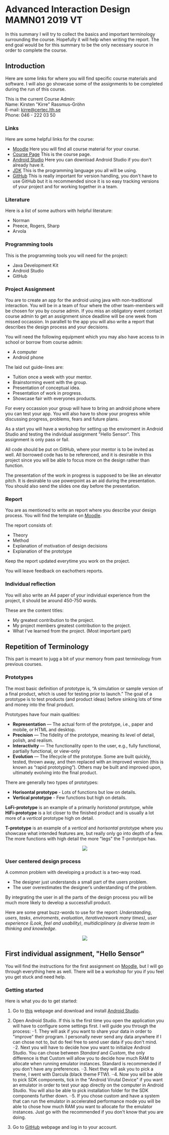 # Advanced Interaction Design MAMN01 2019 VT
In this summary I will try to collect the basics and important terminology surrounding the course. Hopefully it will help when writing the report. The end goal would be for this summary to be the only necessary source in order to complete the course.

## Introduction
Here are some links for where you will find specific course materials and software. I will also go showcase some of the assignments to be completed during the run of this course.

This is the current Course Admin:  
Name:   Kirsten "Kirre" Rassmus-Gröhn   
E-mail: kirre@certec.lth.se   
Phone:  046 - 222 03 50  

### Links
Here are some helpful links for the course:
* [Moodle](http://moodle.lth.se) Here you will find all course material for your course.
* [Course Page](http://www.eat.lth.se/kurser/interaktionsdesign/avancerad-interaktionsdesign-mamn01/) This is the course page.
* [Android Studio](https://developer.android.com/studio) Here you can download Android Studio if you don't already have it.
* [JDK](https://www.oracle.com/technetwork/java/javase/downloads/jdk11-downloads-5066655.html) This is the programming language you all will be using.
* [GitHub](https://github.com) This is really important for version handling, you don't have to use GitHub but it is recommended since it is so easy tracking versions of your project and for working together in a team.

### Literature
Here is a list of some authors with helpful literature:
* Norman
* Preece, Rogers, Sharp
* Arvola

### Programming tools
This is the programming tools you will need for the project:
* Java Development Kit
* Android Studio
* GitHub

### Project Assignment
You are to create an app for the android using java with non-traditional interaction. You will be in a team of four where the other team-members will be chosen for you by course admin. If you miss an obligatory event contact course admin to get an assignment since deadline will be one week from missed occassion. In parallell to the app you will also write a report that describes the design process and your decisions.

You will need the following equipment which you may also have access to in school or borrow from course admin:
* A computer
* Android phone

The laid out guide-lines are:
* Tuition once a week with your mentor.
* Brainstorming event with the group.
* Presentation of conceptual idea.
* Presentation of work in progress.
* Showcase fair with everyones products.

For every occassion your group will have to bring an android phone where you can test your app. You will also have to show your progress while discussing progress, problems, fears and future plans.

As a start you will have a workshop for setting up the enviroment in Android Studio and testing the individual assignment "Hello Sensor". This assignment is only pass or fail.

All code should be put on GitHub, where your mentor is to be invited as well. All borrowed code has to be referenced, and it is desirable in this project since you will be able to focus more on the design rather than function.

The presentation of the work in progress is supposed to be like an elevator pitch. It is desirable to use powerpoint as an aid during the presentation. You should also send the slides one day before the presentation.

### Report
You are as mentioned to write an report where you describe your design process. You will find the template on [Moodle](http://moodle.lth.se).

The report consists of:
* Theory
* Method
* Explanation of motivation of design decisions
* Explanation of the prototype

Keep the report updated everytime you work on the project.

You will leave feedback on eachothers reports.

### Individual reflection
You will also write an A4 paper of your individual experience from the project, it should be around 450-750 words.

These are the content titles:
* My greatest contribution to the project.
* My project members greatest contribution to the project.
* What I've learned from the project. (Most important part)

## Repetition of Terminology
This part is meant to jugg a bit of your memory from past terminology from previous courses.

### Prototypes
The most basic definition of prototype is, “A simulation or sample version of a final product, which is used for testing prior to launch.” The goal of a prototype is to test products (and product ideas) before sinking lots of time and money into the final product.

Prototypes have four main qualities:
* **Representation** — The actual form of the prototype, i.e., paper and mobile, or HTML and desktop.
* **Precision** — The fidelity of the prototype, meaning its level of detail, polish, and realism.
* **Interactivity** — The functionality open to the user, e.g., fully functional, partially functional, or view-only
* **Evolution** — The lifecycle of the prototype. Some are built quickly, tested, thrown away, and then replaced with an improved version (this is known as “rapid prototyping”). Others may be built and improved upon, ultimately evolving into the final product.

There are generally two types of prototypes:
* **Horisontal prototype** - Lots of functions but low on details.
* **Vertical prototype** - Few functions but high on details.

**LoFi-prototype** is an example of a primarily *horistonal* prototype, while **HiFi-prototype** is a lot closer to the finished product and is usually a lot more of a *vertical* prototype high on detail.

**T-prototype** is an example of a *vertical* and *horisontal* prototype where you showcase what intended features are, but really only go into depth of a few. The more functions with high detail the more "legs" the T-prototype has. 

<p align="center">
  <img src ="http://grouplab.cpsc.ucalgary.ca/saul/681/1998/prototyping/proto.jpg" />
</p>

### User centered design process
A common problem with developing a product is a two-way road.
* The designer just understands a small part of the users problem.
* The user overestimates the designer’s understanding of the problem.

By integrating the user in all the parts of the design process you will be much more likely to develop a successfull product.

Here are some great buzz-words to use for the report: *Understanding*, *users*, *tasks*, *enviroments*, *evaluation*, *iterative(rework many times)*, *user experience (Look, feel and usability)*, *multidiciplinary (a diverse team in thinking and knowledge*.

<p align="center">
  <img src ="https://www.learningsolutionsmag.com/sites/default/files/inline-images/dt-diagram.png" />
</p>

## First individual assignment, "Hello Sensor"
You will find the instructions for the first assignment on [Moodle](http://moodle.lth.se), but I will go through everything here as well. There will be a workshop for you if you feel you get stuck and need help.

### Getting started
Here is what you do to get started:
1. Go to [this](https://developer.android.com/studio/index.html) webpage and download and install [Android Studio](https://developer.android.com/studio/index.html).
2. Open Android Studio. If this is the first time you open the application you will have to configure some settings first. I will guide you through the process: 
··1. They will ask if you want to share your data in order to "improve" their program. I personally never send any data anywhere if I can chose not to, but do feel free to send user data if you don't mind. 
··2. Next you will have to decide how you want to initialize Android Studio. You can chose between *Standard* and *Custom*, the only difference is that Custom will allow you to decide how much RAM to allocate when running emulator instances. Standard is recommended if you don't have any preferences.
··3. Next they will ask you to pick a theme, I went with Darcula (black theme FTW). 
··4. Now you will be able to pick SDK components, tick in the "Android Virutal Device" if you want an emulator in order to test your app directly on the computer in Android Studio. You will also be able to pick installation folder for the SDK components further down. 
··5. If you chose custom and have a system that can run the emulator in accelerated performance mode you will be able to chose how much RAM you want to allocate for the emulator instances. Just go with the recommended if you don't know that you are doing.

2. Go to [GitHub](https://github.com) webpage and log in to your account.
